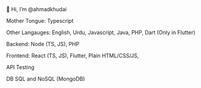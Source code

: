 👋 Hi, I’m @ahmadkhudai

Mother Tongue: Typescript

Other Langauges: English, Urdu, Javascript, Java, PHP, Dart (Only in Flutter)  

Backend: Node (TS, JS), PHP

Frontend: React (TS, JS), Flutter, Plain HTML/CSS/JS, 

API Testing

DB SQL and NoSQL (MongoDB)

